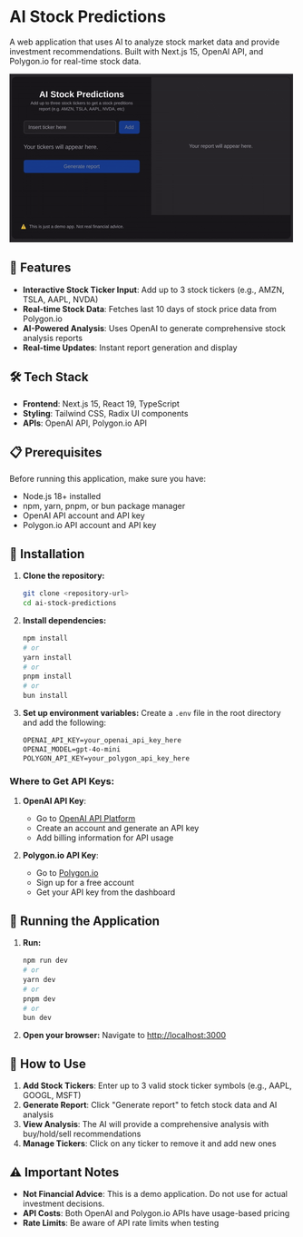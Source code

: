 # AI Stock Predictions

A web application that uses AI to analyze stock market data and provide investment recommendations. Built with Next.js 15, OpenAI API, and Polygon.io for real-time stock data.

![AI Stock Predictions App](./public/gif.gif)

## 🚀 Features

- **Interactive Stock Ticker Input**: Add up to 3 stock tickers (e.g., AMZN, TSLA, AAPL, NVDA)
- **Real-time Stock Data**: Fetches last 10 days of stock price data from Polygon.io
- **AI-Powered Analysis**: Uses OpenAI to generate comprehensive stock analysis reports
- **Real-time Updates**: Instant report generation and display

## 🛠️ Tech Stack

- **Frontend**: Next.js 15, React 19, TypeScript
- **Styling**: Tailwind CSS, Radix UI components
- **APIs**: OpenAI API, Polygon.io API

## 📋 Prerequisites

Before running this application, make sure you have:

- Node.js 18+ installed
- npm, yarn, pnpm, or bun package manager
- OpenAI API account and API key
- Polygon.io API account and API key

## 🔧 Installation

1. **Clone the repository:**

   ```bash
   git clone <repository-url>
   cd ai-stock-predictions
   ```

2. **Install dependencies:**

   ```bash
   npm install
   # or
   yarn install
   # or
   pnpm install
   # or
   bun install
   ```

3. **Set up environment variables:**
   Create a `.env` file in the root directory and add the following:

   ```env
   OPENAI_API_KEY=your_openai_api_key_here
   OPENAI_MODEL=gpt-4o-mini
   POLYGON_API_KEY=your_polygon_api_key_here
   ```

### Where to Get API Keys:

1. **OpenAI API Key**:

   - Go to [OpenAI API Platform](https://platform.openai.com/api-keys)
   - Create an account and generate an API key
   - Add billing information for API usage

2. **Polygon.io API Key**:
   - Go to [Polygon.io](https://polygon.io/)
   - Sign up for a free account
   - Get your API key from the dashboard

## 🚀 Running the Application

1. **Run:**

   ```bash
   npm run dev
   # or
   yarn dev
   # or
   pnpm dev
   # or
   bun dev
   ```

2. **Open your browser:**
   Navigate to [http://localhost:3000](http://localhost:3000)

## 📖 How to Use

1. **Add Stock Tickers**: Enter up to 3 valid stock ticker symbols (e.g., AAPL, GOOGL, MSFT)
2. **Generate Report**: Click "Generate report" to fetch stock data and AI analysis
3. **View Analysis**: The AI will provide a comprehensive analysis with buy/hold/sell recommendations
4. **Manage Tickers**: Click on any ticker to remove it and add new ones

## ⚠️ Important Notes

- **Not Financial Advice**: This is a demo application. Do not use for actual investment decisions.
- **API Costs**: Both OpenAI and Polygon.io APIs have usage-based pricing
- **Rate Limits**: Be aware of API rate limits when testing
